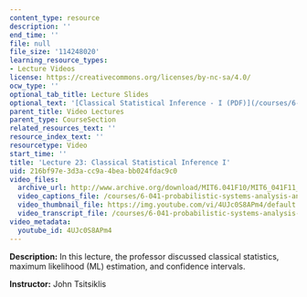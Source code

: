 ```yaml
---
content_type: resource
description: ''
end_time: ''
file: null
file_size: '114248020'
learning_resource_types:
- Lecture Videos
license: https://creativecommons.org/licenses/by-nc-sa/4.0/
ocw_type: ''
optional_tab_title: Lecture Slides
optional_text: '[Classical Statistical Inference - I (PDF)](/courses/6-041-probabilistic-systems-analysis-and-applied-probability-fall-2010/resources/mit6_041f10_l23)'
parent_title: Video Lectures
parent_type: CourseSection
related_resources_text: ''
resource_index_text: ''
resourcetype: Video
start_time: ''
title: 'Lecture 23: Classical Statistical Inference I'
uid: 216bf97e-3d3a-cc9a-4bea-bb024fdac9c0
video_files:
  archive_url: http://www.archive.org/download/MIT6.041F10/MIT6_041F11_lec23_300k.mp4
  video_captions_file: /courses/6-041-probabilistic-systems-analysis-and-applied-probability-fall-2010/d6ef025b517b5d6e8a52e8e85dbbc3b2_4UJc0S8APm4.vtt
  video_thumbnail_file: https://img.youtube.com/vi/4UJc0S8APm4/default.jpg
  video_transcript_file: /courses/6-041-probabilistic-systems-analysis-and-applied-probability-fall-2010/6883e5b39179fb4559f2e2e1240ea1ce_4UJc0S8APm4.pdf
video_metadata:
  youtube_id: 4UJc0S8APm4
---
```


**Description:** In this lecture, the professor discussed classical statistics, maximum likelihood (ML) estimation, and confidence intervals.

**Instructor:** John Tsitsiklis

